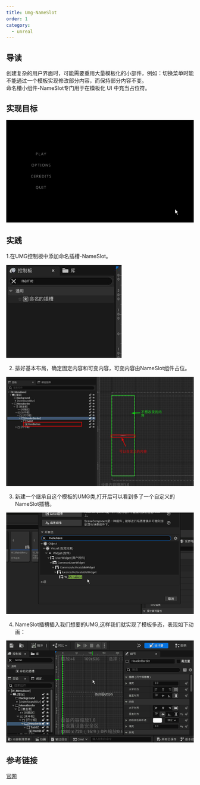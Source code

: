 ```yaml
---
title: Umg-NameSlot 
order: 1
category:
  - unreal
---
```

## 导读
<ChatMessage avatar="../../../assets/emoji/blzt.png" :avatarWidth="40">
创建复杂的用户界面时，可能需要重用大量模板化的小部件，例如：切换菜单时能不能通过一个模板实现修改部分内容，而保持部分内容不变。<br>
命名槽小组件-NameSlot专门用于在模板化 UI 中充当占位符。
</ChatMessage>

## 实现目标

![](..%2F..%2Fassets%2Fdemonameslot.gif)

## 实践

1.在UMG控制板中添加命名插槽-NameSlot。

![](..%2F..%2Fassets%2FNameSlot.jpg)

2. 排好基本布局，确定固定内容和可变内容，可变内容由NameSlot组件占位。

![](..%2F..%2Fassets%2Fnameslotroot.jpg)

3. 新建一个继承自这个模板的UMG类,打开后可以看到多了一个自定义的NameSlot插槽。

![](..%2F..%2Fassets%2Fnewslotchild.gif)

4. NameSlot插槽插入我们想要的UMG,这样我们就实现了模板多态，表现如下动画：

![](..%2F..%2Fassets%2Fnameslot.gif)

## 参考链接

[官网](https://docs.unrealengine.com/4.27/zh-CN/InteractiveExperiences/UMG/UserGuide/WidgetTypeReference/NamedSlot/)
